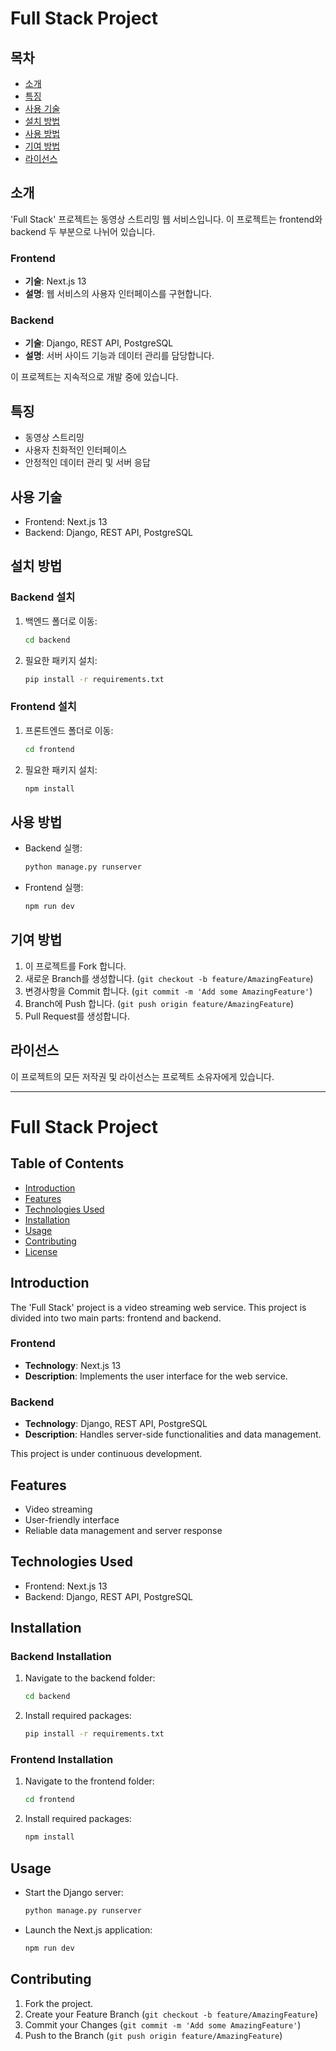# Full Stack Project

## 목차
- [소개](#소개)
- [특징](#특징)
- [사용 기술](#사용-기술)
- [설치 방법](#설치-방법)
- [사용 방법](#사용-방법)
- [기여 방법](#기여-방법)
- [라이선스](#라이선스)

## 소개
'Full Stack' 프로젝트는 동영상 스트리밍 웹 서비스입니다. 이 프로젝트는 frontend와 backend 두 부분으로 나뉘어 있습니다. 

### Frontend
- **기술**: Next.js 13
- **설명**: 웹 서비스의 사용자 인터페이스를 구현합니다.

### Backend
- **기술**: Django, REST API, PostgreSQL
- **설명**: 서버 사이드 기능과 데이터 관리를 담당합니다.

이 프로젝트는 지속적으로 개발 중에 있습니다.

## 특징
- 동영상 스트리밍
- 사용자 친화적인 인터페이스
- 안정적인 데이터 관리 및 서버 응답

## 사용 기술
- Frontend: Next.js 13
- Backend: Django, REST API, PostgreSQL

## 설치 방법
### Backend 설치
1. 백엔드 폴더로 이동: 
   ```bash 
   cd backend
   ```
2. 필요한 패키지 설치: 
   ```bash 
   pip install -r requirements.txt
   ```

### Frontend 설치
1. 프론트엔드 폴더로 이동: 
   ```bash 
   cd frontend
   ```
2. 필요한 패키지 설치: 
   ```bash 
   npm install
   ```

## 사용 방법
- Backend 실행: 
   ```bash 
   python manage.py runserver
   ```
- Frontend 실행: 
   ```bash 
   npm run dev
   ```

## 기여 방법
1. 이 프로젝트를 Fork 합니다.
2. 새로운 Branch를 생성합니다. (`git checkout -b feature/AmazingFeature`)
3. 변경사항을 Commit 합니다. (`git commit -m 'Add some AmazingFeature'`)
4. Branch에 Push 합니다. (`git push origin feature/AmazingFeature`)
5. Pull Request를 생성합니다.

## 라이선스
이 프로젝트의 모든 저작권 및 라이선스는 프로젝트 소유자에게 있습니다.

---

# Full Stack Project 

## Table of Contents
- [Introduction](#introduction)
- [Features](#features)
- [Technologies Used](#technologies-used)
- [Installation](#installation)
- [Usage](#usage)
- [Contributing](#contributing)
- [License](#license)

## Introduction
The 'Full Stack' project is a video streaming web service. This project is divided into two main parts: frontend and backend.

### Frontend
- **Technology**: Next.js 13
- **Description**: Implements the user interface for the web service.

### Backend
- **Technology**: Django, REST API, PostgreSQL
- **Description**: Handles server-side functionalities and data management.

This project is under continuous development.

## Features
- Video streaming
- User-friendly interface
- Reliable data management and server response

## Technologies Used
- Frontend: Next.js 13
- Backend: Django, REST API, PostgreSQL

## Installation
### Backend Installation
1. Navigate to the backend folder: 
   ```bash 
   cd backend
   ```
2. Install required packages: 
   ```bash 
   pip install -r requirements.txt
   ```

### Frontend Installation
1. Navigate to the frontend folder: 
   ```bash 
   cd frontend
   ```
2. Install required packages: 
   ```bash 
   npm install
   ```

## Usage
- Start the Django server: 
   ```bash 
   python manage.py runserver
   ```
- Launch the Next.js application: 
   ```bash 
   npm run dev
   ```

## Contributing
1. Fork the project.
2. Create your Feature Branch (`git checkout -b feature/AmazingFeature`)
3. Commit your Changes (`git commit -m 'Add some AmazingFeature'`)
4. Push to the Branch (`git push origin feature/AmazingFeature`)